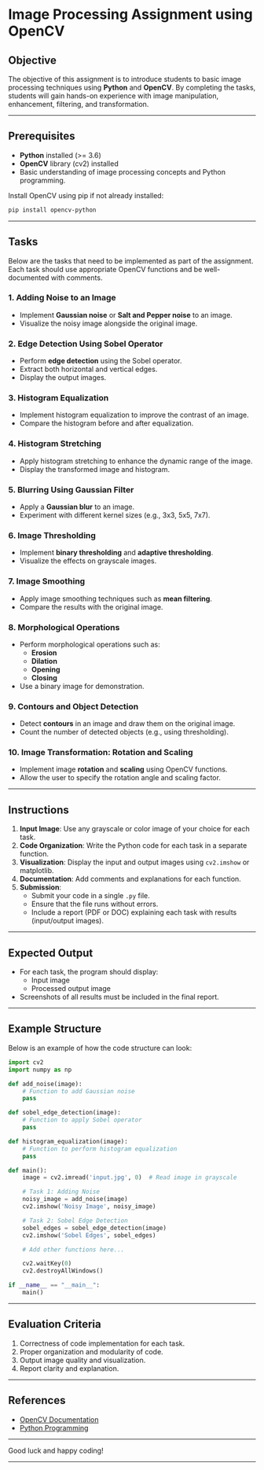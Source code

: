 
# Image Processing Assignment using OpenCV

## Objective
The objective of this assignment is to introduce students to basic image processing techniques using **Python** and **OpenCV**. By completing the tasks, students will gain hands-on experience with image manipulation, enhancement, filtering, and transformation.

---

## Prerequisites
- **Python** installed (>= 3.6)
- **OpenCV** library (cv2) installed
- Basic understanding of image processing concepts and Python programming.

Install OpenCV using pip if not already installed:
```bash
pip install opencv-python
```

---

## Tasks
Below are the tasks that need to be implemented as part of the assignment. Each task should use appropriate OpenCV functions and be well-documented with comments.

### 1. Adding Noise to an Image
- Implement **Gaussian noise** or **Salt and Pepper noise** to an image.
- Visualize the noisy image alongside the original image.

### 2. Edge Detection Using Sobel Operator
- Perform **edge detection** using the Sobel operator.
- Extract both horizontal and vertical edges.
- Display the output images.

### 3. Histogram Equalization
- Implement histogram equalization to improve the contrast of an image.
- Compare the histogram before and after equalization.

### 4. Histogram Stretching
- Apply histogram stretching to enhance the dynamic range of the image.
- Display the transformed image and histogram.

### 5. Blurring Using Gaussian Filter
- Apply a **Gaussian blur** to an image.
- Experiment with different kernel sizes (e.g., 3x3, 5x5, 7x7).

### 6. Image Thresholding
- Implement **binary thresholding** and **adaptive thresholding**.
- Visualize the effects on grayscale images.

### 7. Image Smoothing
- Apply image smoothing techniques such as **mean filtering**.
- Compare the results with the original image.

### 8. Morphological Operations
- Perform morphological operations such as:
  - **Erosion**
  - **Dilation**
  - **Opening**
  - **Closing**
- Use a binary image for demonstration.

### 9. Contours and Object Detection
- Detect **contours** in an image and draw them on the original image.
- Count the number of detected objects (e.g., using thresholding).

### 10. Image Transformation: Rotation and Scaling
- Implement image **rotation** and **scaling** using OpenCV functions.
- Allow the user to specify the rotation angle and scaling factor.

---

## Instructions
1. **Input Image**: Use any grayscale or color image of your choice for each task.
2. **Code Organization**: Write the Python code for each task in a separate function.
3. **Visualization**: Display the input and output images using `cv2.imshow` or matplotlib.
4. **Documentation**: Add comments and explanations for each function.
5. **Submission**:
   - Submit your code in a single `.py` file.
   - Ensure that the file runs without errors.
   - Include a report (PDF or DOC) explaining each task with results (input/output images).

---

## Expected Output
- For each task, the program should display:
  - Input image
  - Processed output image
- Screenshots of all results must be included in the final report.

---

## Example Structure
Below is an example of how the code structure can look:

```python
import cv2
import numpy as np

def add_noise(image):
    # Function to add Gaussian noise
    pass

def sobel_edge_detection(image):
    # Function to apply Sobel operator
    pass

def histogram_equalization(image):
    # Function to perform histogram equalization
    pass

def main():
    image = cv2.imread('input.jpg', 0)  # Read image in grayscale

    # Task 1: Adding Noise
    noisy_image = add_noise(image)
    cv2.imshow('Noisy Image', noisy_image)

    # Task 2: Sobel Edge Detection
    sobel_edges = sobel_edge_detection(image)
    cv2.imshow('Sobel Edges', sobel_edges)

    # Add other functions here...

    cv2.waitKey(0)
    cv2.destroyAllWindows()

if __name__ == "__main__":
    main()
```

---

## Evaluation Criteria
1. Correctness of code implementation for each task.
2. Proper organization and modularity of code.
3. Output image quality and visualization.
4. Report clarity and explanation.


---

## References
- [OpenCV Documentation](https://docs.opencv.org/)
- [Python Programming](https://www.python.org/)

---

Good luck and happy coding!

---
